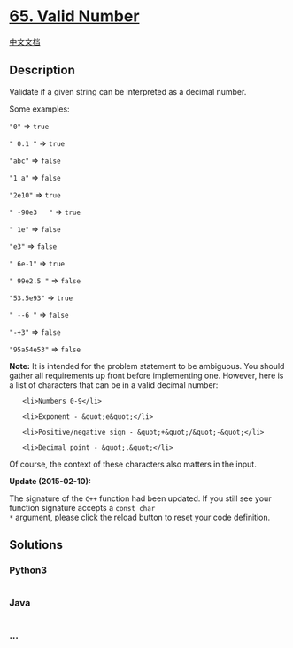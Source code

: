 # [65. Valid Number](https://leetcode.com/problems/valid-number)

[中文文档](/solution/0000-0099/0065.Valid%20Number/README.md)

## Description
<p>Validate if a given string can be interpreted as&nbsp;a decimal number.</p>



<p>Some examples:<br />

<code>&quot;0&quot;</code> =&gt; <code>true</code><br />

<code>&quot; 0.1 &quot;</code> =&gt; <code>true</code><br />

<code>&quot;abc&quot;</code> =&gt; <code>false</code><br />

<code>&quot;1 a&quot;</code> =&gt; <code>false</code><br />

<code>&quot;2e10&quot;</code> =&gt; <code>true</code><br />

<code>&quot; -90e3&nbsp; &nbsp;&quot;</code> =&gt; <code>true</code><br />

<code>&quot; 1e&quot;</code> =&gt; <code>false</code><br />

<code>&quot;e3&quot;</code> =&gt; <code>false</code><br />

<code>&quot; 6e-1&quot;</code> =&gt; <code>true</code><br />

<code>&quot; 99e2.5&nbsp;&quot;</code> =&gt; <code>false</code><br />

<code>&quot;53.5e93&quot;</code> =&gt; <code>true</code><br />

<code>&quot; --6 &quot;</code> =&gt; <code>false</code><br />

<code>&quot;-+3&quot;</code> =&gt; <code>false</code><br />

<code>&quot;95a54e53&quot;</code> =&gt; <code>false</code></p>



<p><strong>Note:</strong> It is intended for the problem statement to be ambiguous. You should gather all requirements up front before implementing one. However, here is a list of characters that can be in a valid decimal number:</p>



<ul>

	<li>Numbers 0-9</li>

	<li>Exponent - &quot;e&quot;</li>

	<li>Positive/negative sign - &quot;+&quot;/&quot;-&quot;</li>

	<li>Decimal point - &quot;.&quot;</li>

</ul>



<p>Of course, the context of these characters also matters in the input.</p>



<p><strong>Update (2015-02-10):</strong><br />

The signature of the <code>C++</code> function had been updated. If you still see your function signature accepts a <code>const char *</code> argument, please click the reload button to reset your code definition.</p>




## Solutions


<!-- tabs:start -->

### **Python3**

```python

```

### **Java**

```java

```

### **...**
```

```

<!-- tabs:end -->